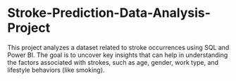 # Stroke-Prediction-Data-Analysis-Project
This project analyzes a dataset related to stroke occurrences using SQL and Power BI. The goal is to uncover key insights that can help in understanding the factors associated with strokes, such as age, gender, work type, and lifestyle behaviors (like smoking).

